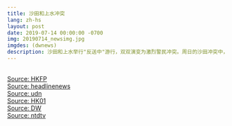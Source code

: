 ```yaml
---
title: 沙田和上水冲突
lang: zh-hs
layout: post
date: 2019-07-14 00:00:00 -0700
img: 20190714_newsimg.jpg
imgdes: (dwnews)
description: 沙田和上水举行"反送中"游行，双双演变为激烈警民冲突。周日的沙田冲突中，多达28人受伤，有警员被咬断手指，也有示威者流血送医。尽管多个星期以来的冲突不断升温，香港特首林郑月娥的立场仍然固我。
---
```


<br>[Source: HKFP](https://www.hongkongfp.com/2019/07/14/hong-kong-anti-extradition-law-demo-turns-ugly-riot-police-deploy-pepper-spray-inside-mall-clear-protesters/)
<br>[Source: headlinenews](https://hd.stheadline.com/news/realtime/hk/1544082/%E5%8D%B3%E6%99%82-%E6%B8%AF%E8%81%9E-%E6%B2%99%E7%94%B0%E8%A1%9D%E7%AA%81-%E6%BA%90%E7%A6%BE%E8%B7%AF%E9%81%8E%E7%99%BE%E5%90%8D%E7%89%B9%E5%88%A5%E6%9C%8D%E9%98%B2%E6%9A%B4%E8%AD%A6%E5%AF%9F%E8%88%87%E7%A4%BA%E5%A8%81%E8%80%85%E5%B0%8D%E5%B3%99-%E5%8D%80%E8%AD%B0%E5%93%A1%E8%A6%81%E6%B1%82%E5%B0%8D%E8%A9%B1)
<br>[Source: udn](https://udn.com/news/story/7331/3928312)
<br>[Source: HK01](https://www.hk01.com/%E6%94%BF%E6%83%85/351811/%E6%B2%99%E7%94%B0%E9%81%8A%E8%A1%8C-%E5%A4%A7%E6%9C%83-11-5%E8%90%AC%E4%BA%BA-%E7%B1%B2%E9%9B%99%E6%96%B9%E5%85%8B%E5%88%B6-%E8%AD%A6-%E9%AB%98%E5%B3%B0%E6%9C%9F2-8%E8%90%AC)
<br>[Source: DW](https://www.dw.com/zh/%E5%95%86%E5%A0%B4%E8%AE%8A%E6%88%B0%E5%A0%B4-%E6%B5%81%E8%A1%80%E8%A1%9D%E7%AA%81%E4%B8%8D%E6%94%B9%E6%9E%97%E9%84%AD%E7%AB%8B%E5%A0%B4/av-49595962)
<br>[Source: ntdtv](https://www.ntdtv.com/gb/2019/07/15/a102622649.html)